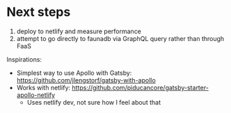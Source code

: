 # Next steps

1. deploy to netlify and measure performance
2. attempt to go directly to faunadb via GraphQL query rather than through FaaS

Inspirations:
- Simplest way to use Apollo with Gatsby: https://github.com/jlengstorf/gatsby-with-apollo
- Works with netlify: https://github.com/piducancore/gatsby-starter-apollo-netlify
  - Uses netlify dev, not sure how I feel about that
